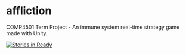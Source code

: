 # affliction
COMP4501 Term Project - An immune system real-time strategy game made with Unity.

[![Stories in Ready](https://badge.waffle.io/nicholaschiasson/affliction.png?label=ready&title=Ready)](https://waffle.io/nicholaschiasson/affliction)
